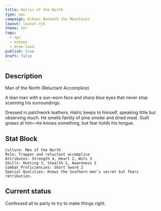```yaml
---
title: Halric of the North
type: npc
campaign: Echoes Beneath the Mountains
layout: layout.njk
theme: tor
tags:
  - npc
  - echoes
  - bree-land
publish: true
draft: false
---
```


## Description
Man of the North (Reluctant Accomplice)
<p class="dropcap">A lean man with a sun-worn face and sharp blue eyes that never stop scanning his surroundings.<p/> Dressed in patchwork leathers, Halric keeps to himself, speaking little but observing much. He smells faintly of pine smoke and dried meat. Guilt gnaws at him—he knows something, but fear holds his tongue.

## Stat Block

```
Culture: Men of the North
Role: Trapper and reluctant accomplice
Attributes: Strength 4, Heart 2, Wits 3
Skills: Hunting 3, Stealth 2, Awareness 2
Combat Proficiencies: Short Sword 2
Special Qualities: Knows the Southern men’s secret but fears retribution.
```

## Current status
Confessed all to party to try to make things right.